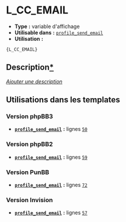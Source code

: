# L_CC_EMAIL
* __Type__ __:__ variable d'affichage
* __Utilisable dans__ __:__ [`profile_send_email`](../tpl/profile_send_email.md#readme)
* __Utilisation__ __:__

```smarty
{L_CC_EMAIL}
```

## Description[*](https://fa-tvars.appspot.com/var/L_CC_EMAIL)
[*Ajouter une description*](https://fa-tvars.appspot.com/var/L_CC_EMAIL)

## Utilisations dans les templates

### Version phpBB3
* __[`profile_send_email`](../tpl/profile_send_email.md#readme)__ __:__ lignes [`50`](../src/prosilver/profile_send_email.tpl#L50)

### Version phpBB2
* __[`profile_send_email`](../tpl/profile_send_email.md#readme)__ __:__ lignes [`59`](../src/subsilver/profile_send_email.tpl#L59)

### Version PunBB
* __[`profile_send_email`](../tpl/profile_send_email.md#readme)__ __:__ lignes [`72`](../src/punbb/profile_send_email.tpl#L72)

### Version Invision
* __[`profile_send_email`](../tpl/profile_send_email.md#readme)__ __:__ lignes [`57`](../src/invision/profile_send_email.tpl#L57)

